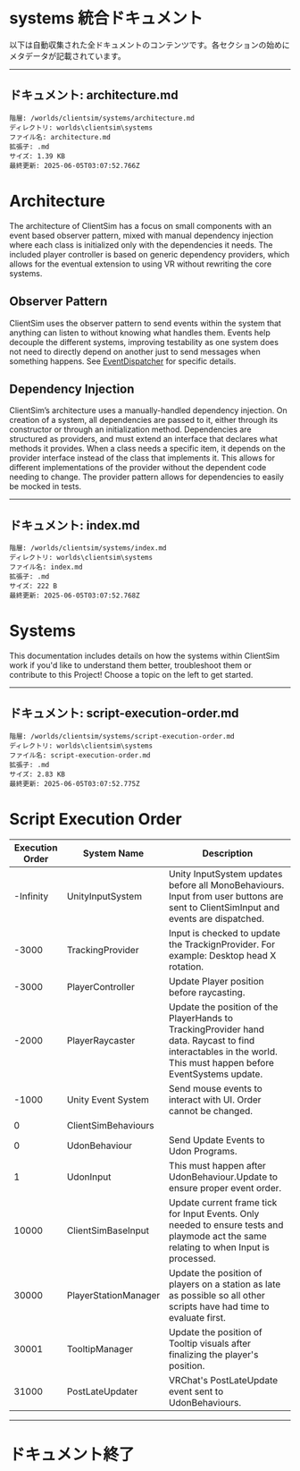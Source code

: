 # systems 統合ドキュメント

以下は自動収集された全ドキュメントのコンテンツです。各セクションの始めにメタデータが記載されています。



---

## ドキュメント: architecture.md

```metadata
階層: /worlds/clientsim/systems/architecture.md
ディレクトリ: worlds\clientsim\systems
ファイル名: architecture.md
拡張子: .md
サイズ: 1.39 KB
最終更新: 2025-06-05T03:07:52.766Z
```

# Architecture

The architecture of ClientSim has a focus on small components with an event based observer pattern, mixed with manual dependency injection where each class is initialized only with the dependencies it needs. The included player controller is based on generic dependency providers, which allows for the eventual extension to using VR without rewriting the core systems.

## Observer Pattern

ClientSim uses the observer pattern to send events within the system that anything can listen to without knowing what handles them. Events help decouple the different systems, improving testability as one system does not need to directly depend on another just to send messages when something happens. See [EventDispatcher](runtime/event-dispatcher.md) for specific details.

## Dependency Injection

ClientSim’s architecture uses a manually-handled dependency injection. On creation of a system, all dependencies are passed to it, either through its constructor or through an initialization method. Dependencies are structured as providers, and must extend an interface that declares what methods it provides. When a class needs a specific item, it depends on the provider interface instead of the class that implements it. This allows for different implementations of the provider without the dependent code needing to change. The provider pattern allows for dependencies to easily be mocked in tests.

---

## ドキュメント: index.md

```metadata
階層: /worlds/clientsim/systems/index.md
ディレクトリ: worlds\clientsim\systems
ファイル名: index.md
拡張子: .md
サイズ: 222 B
最終更新: 2025-06-05T03:07:52.768Z
```

# Systems

This documentation includes details on how the systems within ClientSim work if you'd like to understand them better, troubleshoot them or contribute to this Project! Choose a topic on the left to get started.

---

## ドキュメント: script-execution-order.md

```metadata
階層: /worlds/clientsim/systems/script-execution-order.md
ディレクトリ: worlds\clientsim\systems
ファイル名: script-execution-order.md
拡張子: .md
サイズ: 2.83 KB
最終更新: 2025-06-05T03:07:52.775Z
```

# Script Execution Order

| Execution Order | System Name          | Description                                                                                                                                                    |
|-----------------|----------------------|----------------------------------------------------------------------------------------------------------------------------------------------------------------|
| -Infinity       | UnityInputSystem     | Unity InputSystem updates before all MonoBehaviours. Input from user buttons are sent to ClientSimInput and events are dispatched.                             |
| -3000           | TrackingProvider     | Input is checked to update the TrackignProvider. For example: Desktop head X rotation.                                                                         |
| -3000           | PlayerController     | Update Player position before raycasting.                                                                                                                      |
| -2000           | PlayerRaycaster      | Update the position of the PlayerHands to TrackingProvider hand data. Raycast to find interactables in the world. This must happen before EventSystems update. |
| -1000           | Unity Event System   | Send mouse events to interact with UI. Order cannot be changed.                                                                                                |
| 0               | ClientSimBehaviours  |                                                                                                                                                                |
| 0               | UdonBehaviour        | Send Update Events to Udon Programs.                                                                                                                           |
| 1               | UdonInput            | This must happen after UdonBehaviour.Update to ensure proper event order.                                                                                      |
| 10000           | ClientSimBaseInput   | Update current frame tick for Input Events. Only needed to ensure tests and playmode act the same relating to when Input is processed.                         |
| 30000           | PlayerStationManager | Update the position of players on a station as late as possible so all other scripts have had time to evaluate first.                                          |
| 30001           | TooltipManager       | Update the position of Tooltip visuals after finalizing the player's position.                                                                                 |
| 31000           | PostLateUpdater      | VRChat's PostLateUpdate event sent to UdonBehaviours.                                                                                                          |

---

# ドキュメント終了
